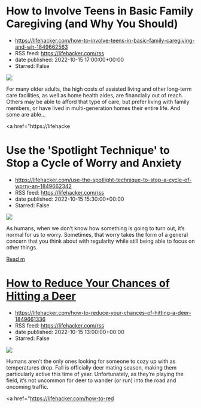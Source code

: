 # How to Involve Teens in Basic Family Caregiving (and Why You Should)
 - https://lifehacker.com/how-to-involve-teens-in-basic-family-caregiving-and-wh-1849662563
 - RSS feed: https://lifehacker.com/rss
 - date published: 2022-10-15 17:00:00+00:00
 - Starred: False

<img src="https://i.kinja-img.com/gawker-media/image/upload/s--YZo5qLgx--/c_fit,fl_progressive,q_80,w_636/787cdd66a344ead0fb0dbeb0569bee02.jpg" /><p>For many older adults, the high costs of assisted living and other long-term care facilities, as well as home health aides, are financially out of reach. Others may be able to afford that type of care, but prefer living with family members, or have lived in multi-generation homes their entire life. And some are able…</p><p><a href="https://lifehacke

# Use the 'Spotlight Technique' to Stop a Cycle of Worry and Anxiety
 - https://lifehacker.com/use-the-spotlight-technique-to-stop-a-cycle-of-worry-an-1849662342
 - RSS feed: https://lifehacker.com/rss
 - date published: 2022-10-15 15:30:00+00:00
 - Starred: False

<img src="https://i.kinja-img.com/gawker-media/image/upload/s--4WNlyK9o--/c_fit,fl_progressive,q_80,w_636/28a2ff2f8e5b2ce98a3568e1ae7333dc.jpg" /><p>As humans, when we don’t know how something is going to turn out, it’s normal for us to worry. Sometimes, that worry takes the form of a general concern that you think about with regularity while still being able to focus on other things.</p><p><a href="https://lifehacker.com/use-the-spotlight-technique-to-stop-a-cycle-of-worry-an-1849662342">Read m

# How to Reduce Your Chances of Hitting a Deer
 - https://lifehacker.com/how-to-reduce-your-chances-of-hitting-a-deer-1849661336
 - RSS feed: https://lifehacker.com/rss
 - date published: 2022-10-15 13:00:00+00:00
 - Starred: False

<img src="https://i.kinja-img.com/gawker-media/image/upload/s--cpK0jp6b--/c_fit,fl_progressive,q_80,w_636/59acaa84d5146fa06dc6d9634417ca71.jpg" /><p>Humans aren’t the only ones looking for someone to cozy up with as temperatures drop. Fall is officially deer mating season, making them particularly active this time of year. Unfortunately, as they’re playing the field, it’s not uncommon for deer to wander (or run) into the road and oncoming traffic.</p><p><a href="https://lifehacker.com/how-to-red
